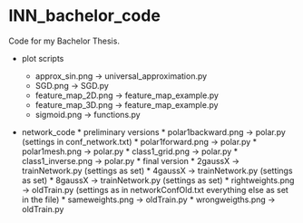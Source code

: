 # INN_bachelor_code
Code for my Bachelor Thesis.

* plot scripts
	* approx_sin.png 		-> universal_approximation.py
	* SGD.png 			-> SGD.py
	* feature_map_2D.png	-> feature_map_example.py
	* feature_map_3D.png  -> feature_map_example.py
	* sigmoid.png			-> functions.py

* network_code
		* preliminary versions
			* polar1backward.png	-> polar.py (settings in conf_network.txt)
			* polar1forward.png	-> polar.py 
			* polar1mesh.png		-> polar.py 
			* class1_grid.png		-> polar.py
			* class1_inverse.png	-> polar.py
		* final version
			* 2gaussX 			-> trainNetwork.py (settings as set)
			* 4gaussX 		    -> trainNetwork.py (settings as set)
			* 8gaussX				-> trainNetwork.py (settings as set)
			* rightweights.png	-> oldTrain.py (settings as in networkConfOld.txt everything else as set in the file)
			* sameweights.png 	-> oldTrain.py
			* wrongweigths.png	-> oldTrain.py